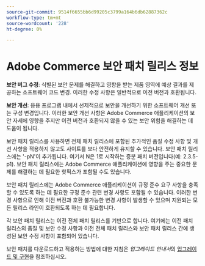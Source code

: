```yaml
---
source-git-commit: 9514f6655bb6d99205c3799a164b6db62887362c
workflow-type: tm+mt
source-wordcount: '228'
ht-degree: 0%

---
```

# Adobe Commerce 보안 패치 릴리스 정보

**보안 버그 수정**: 식별된 보안 문제를 해결하고 영향을 받는 제품 영역에 예상 결과를 제공하는 소프트웨어 코드 변경. 이러한 수정 사항은 일반적으로 이전 버전과 호환됩니다.

**보안 개선**: 응용 프로그램 내에서 선제적으로 보안을 개선하기 위한 소프트웨어 개선 또는 구성 변경입니다. 이러한 보안 개선 사항은 Adobe Commerce 애플리케이션의 보안 자세에 영향을 주지만 이전 버전과 호환되지 않을 수 있는 보안 위험을 해결하는 데 도움이 됩니다.

보안 패치 릴리스를 사용하면 전체 패치 릴리스에 포함된 추가적인 품질 수정 사항 및 개선 사항을 적용하지 않고도 사이트를 보다 안전하게 유지할 수 있습니다. 보안 패치 릴리스에는 &#39;-pN&#39;이 추가됩니다. 여기서 N은 1로 시작하는 증분 패치 버전입니다(예: 2.3.5-p1). 보안 패치 릴리스에는 Adobe Commerce 애플리케이션에 영향을 주는 중요한 문제를 해결하는 데 필요한 핫픽스가 포함될 수도 있습니다.

보안 패치 릴리스에는 Adobe Commerce 애플리케이션이 규정 준수 요구 사항을 충족할 수 있도록 하는 데 필요한 규정 준수 관련 변경 사항도 포함될 수 있습니다. 이러한 변경 사항으로 인해 이전 버전과 호환 불가능한 변경 사항이 발생할 수 있으며 지원되는 모든 릴리스 라인이 호환되도록 하는 데 필요합니다.

각 보안 패치 릴리스는 이전 전체 패치 릴리스를 기반으로 합니다. 여기에는 이전 패치 릴리스의 품질 및 보안 수정 사항과 이전 전체 패치 릴리스와 보안 패치 릴리스 간에 생성된 보안 수정 사항이 포함되어 있습니다.

보안 패치를 다운로드하고 적용하는 방법에 대한 지침은 _업그레이드 안내서_&#x200B;의 [업그레이드 및 구현](../../installation/composer.md#example---security-patch)을 참조하십시오.
